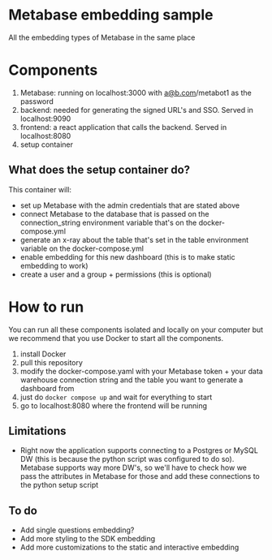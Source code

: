# Metabase embedding sample

All the embedding types of Metabase in the same place

# Components

1) Metabase: running on localhost:3000 with a@b.com/metabot1 as the password
2) backend: needed for generating the signed URL's and SSO. Served in localhost:9090
3) frontend: a react application that calls the backend. Served in localhost:8080
4) setup container

## What does the setup container do?

This container will:
- set up Metabase with the admin credentials that are stated above
- connect Metabase to the database that is passed on the connection_string environment variable that's on the docker-compose.yml
- generate an x-ray about the table that's set in the table environment variable on the docker-compose.yml
- enable embedding for this new dashboard (this is to make static embedding to work)
- create a user and a group + permissions (this is optional)

# How to run

You can run all these components isolated and locally on your computer but we recommend that you use Docker to start all the components.

1) install Docker
2) pull this repository
3) modify the docker-compose.yaml with your Metabase token + your data warehouse connection string and the table you want to generate a dashboard from
4) just do `docker compose up` and wait for everything to start
5) go to localhost:8080 where the frontend will be running

## Limitations

- Right now the application supports connecting to a Postgres or MySQL DW (this is because the python script was configured to do so). Metabase supports way more DW's, so we'll have to check how we pass the attributes in Metabase for those and add these connections to the python setup script

## To do

- Add single questions embedding?
- Add more styling to the SDK embedding
- Add more customizations to the static and interactive embedding